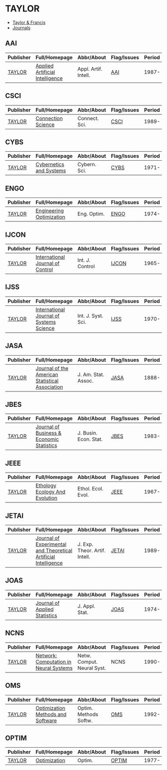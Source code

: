 # TAYLOR

- [Taylor & Francis](https://www.tandfonline.com/)
- [Journals](https://www.tandfonline.com/)

## AAI

|Publisher|Full/Homepage|Abbr/About|Flag/Issues|Period|Top|CCF|CAS|JCR|IF|Type|
|-|-|-|-|-|-|-|-|-|-|-|
|[TAYLOR](https://www.tandfonline.com/)|[Applied Artificial Intelligence](https://www.tandfonline.com/journals/uaai20)|Appl. Artif. Intell.|[AAI](https://www.tandfonline.com/loi/uaai20)|1987-|False||4|Q2|2.9|Artificial Intelligence|

## CSCI

|Publisher|Full/Homepage|Abbr/About|Flag/Issues|Period|Top|CCF|CAS|JCR|IF|Type|
|-|-|-|-|-|-|-|-|-|-|-|
|[TAYLOR](https://www.tandfonline.com/)|[Connection Science](https://www.tandfonline.com/journals/ccos20)|Connect. Sci.|[CSCI](https://www.tandfonline.com/loi/ccos20)|1989-|False|C|3|Q2|3.2|Artificial Intelligence|

## CYBS

|Publisher|Full/Homepage|Abbr/About|Flag/Issues|Period|Top|CCF|CAS|JCR|IF|Type|
|-|-|-|-|-|-|-|-|-|-|-|
|[TAYLOR](https://www.tandfonline.com/)|[Cybernetics and Systems](https://www.tandfonline.com/journals/ucbs20)|Cybern. Sci.|[CYBS](https://www.tandfonline.com/loi/ucbs20)|1971-|False|C|4|Q3|1.1||

## ENGO

|Publisher|Full/Homepage|Abbr/About|Flag/Issues|Period|Top|CCF|CAS|JCR|IF|Type|
|-|-|-|-|-|-|-|-|-|-|-|
|[TAYLOR](https://www.tandfonline.com/)|[Engineering Optimization](https://www.tandfonline.com/journals/geno20)|Eng. Optim.|[ENGO](https://www.tandfonline.com/loi/geno20)|1974-|False||4|Q2|2.2|Artificial Intelligence|

## IJCON

|Publisher|Full/Homepage|Abbr/About|Flag/Issues|Period|Top|CCF|CAS|JCR|IF|Type|
|-|-|-|-|-|-|-|-|-|-|-|
|[TAYLOR](https://www.tandfonline.com/)|[International Journal of Control](https://www.tandfonline.com/journals/tcon20)|Int. J. Control|[IJCON](https://www.tandfonline.com/loi/tcon20)|1965-|False||4|Q3|1.6||

## IJSS

|Publisher|Full/Homepage|Abbr/About|Flag/Issues|Period|Top|CCF|CAS|JCR|IF|Type|
|-|-|-|-|-|-|-|-|-|-|-|
|[TAYLOR](https://www.tandfonline.com/)|[International Journal of Systems Science](https://www.tandfonline.com/journals/tsys20)|Int. J. Syst. Sci.|[IJSS](https://www.tandfonline.com/loi/tsys20)|1970-|False||4|Q1|4.9||

## JASA

|Publisher|Full/Homepage|Abbr/About|Flag/Issues|Period|Top|CCF|CAS|JCR|IF|Type|
|-|-|-|-|-|-|-|-|-|-|-|
|[TAYLOR](https://www.tandfonline.com/)|[Journal of the American Statistical Association](https://www.tandfonline.com/journals/uasa20)|J. Am. Stat. Assoc.|[JASA](https://www.tandfonline.com/loi/uasa20)|1888-|True||2|Q1|3.0||

## JBES

|Publisher|Full/Homepage|Abbr/About|Flag/Issues|Period|Top|CCF|CAS|JCR|IF|Type|
|-|-|-|-|-|-|-|-|-|-|-|
|[TAYLOR](https://www.tandfonline.com/)|[Journal of Business & Economic Statistics](https://www.tandfonline.com/journals/ubes20)|J. Busin. Econ. Stat.|[JBES](https://www.tandfonline.com/loi/ubes20)|1983-|False|||||Statistics|

## JEEE

|Publisher|Full/Homepage|Abbr/About|Flag/Issues|Period|Top|CCF|CAS|JCR|IF|Type|
|-|-|-|-|-|-|-|-|-|-|-|
|[TAYLOR](https://www.tandfonline.com/)|[Ethology Ecology And Evolution](https://www.tandfonline.com/journals/teee20)|Ethol. Ecol. Evol.|[JEEE](https://www.tandfonline.com/loi/teee20)|1967-|False||4|Q2|1.3||

## JETAI

|Publisher|Full/Homepage|Abbr/About|Flag/Issues|Period|Top|CCF|CAS|JCR|IF|Type|
|-|-|-|-|-|-|-|-|-|-|-|
|[TAYLOR](https://www.tandfonline.com/)|[Journal of Experimental and Theoretical Artificial Intelligence](https://www.tandfonline.com/journals/teta20)|J. Exp. Theor. Artif. Intell.|[JETAI](https://www.tandfonline.com/loi/teta20)|1989-|False|C|4|Q3|1.7|Artificial Intelligence|

## JOAS

|Publisher|Full/Homepage|Abbr/About|Flag/Issues|Period|Top|CCF|CAS|JCR|IF|Type|
|-|-|-|-|-|-|-|-|-|-|-|
|[TAYLOR](https://www.tandfonline.com/)|[Journal of Applied Statistics](https://www.tandfonline.com/journals/cjas20)|J. Appl. Stat.|[JOAS](https://www.tandfonline.com/loi/cjas20)|1974-|False||4|Q2|1.2||

## NCNS

|Publisher|Full/Homepage|Abbr/About|Flag/Issues|Period|Top|CCF|CAS|JCR|IF|Type|
|-|-|-|-|-|-|-|-|-|-|-|
|[TAYLOR](https://www.tandfonline.com/)|[Network: Computation in Neural Systems](https://www.tandfonline.com/journals/inet20)|Netw. Comput. Neural Syst.|NCNS|1990-|False||4|Q4|1.1||

## OMS

|Publisher|Full/Homepage|Abbr/About|Flag/Issues|Period|Top|CCF|CAS|JCR|IF|Type|
|-|-|-|-|-|-|-|-|-|-|-|
|[TAYLOR](https://www.tandfonline.com/)|[Optimization Methods and Software](https://www.tandfonline.com/journals/goms20)|Optim. Methods Softw.|[OMS](https://www.tandfonline.com/loi/goms20)|1992-|False||4|Q2|1.4||

## OPTIM

|Publisher|Full/Homepage|Abbr/About|Flag/Issues|Period|Top|CCF|CAS|JCR|IF|Type|
|-|-|-|-|-|-|-|-|-|-|-|
|[TAYLOR](https://www.tandfonline.com/)|[Optimization](https://www.tandfonline.com/journals/gopt20)|Optim.|[OPTIM](https://www.tandfonline.com/loi/gopt20)|1977-|False||3|Q2|1.6||

